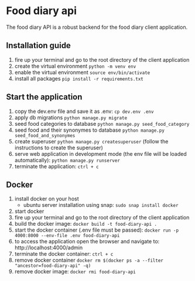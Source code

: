 # Food diary api

The food diary API is a robust backend for the food diary client application.

## Installation guide
1. fire up your terminal and go to the root directory of the client application
2. create the virtual environment `python -m venv env`
3. enable the virtual environment `source env/bin/activate`
4. install all packages `pip install -r requirements.txt`


## Start the application
1. copy the dev.env file and save it as .env: `cp dev.env .env`
2. apply db migrations `python manage.py migrate` 
3. seed food categories to database `python manage.py seed_food_category`
4. seed food and their synonymes to database `python manage.py seed_food_and_synonymes`
5. create superuser `python manage.py createsuperuser` (follow the instructions to create the superuser)
6. serve web application in development mode (the env file will be loaded automatically): `python manage.py runserver` 
7. terminate the application: `ctrl + c`

## Docker

1. install docker on your host
    - ubuntu server installation using snap: `sudo snap install docker`
2. start docker
3. fire up your terminal and go to the root directory of the client application
4. build the docker image: `docker build -t food-diary-api .`
5. start the docker container (.env file must be passed): `docker run -p 4000:8000 --env-file .env food-diary-api`
6. to access the application open the browser and navigate to: http://localhost:4000/admin
7. terminate the docker container: `ctrl + c`
8. remove docker container `docker rm $(docker ps -a --filter "ancestor=food-diary-api" -q)`
9. remove docker image: `docker rmi food-diary-api`

